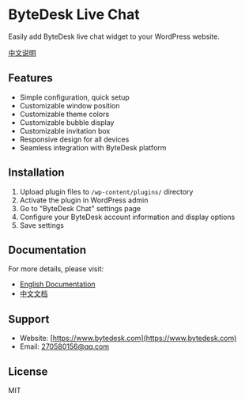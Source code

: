 <!--
 * @Author: jackning 270580156@qq.com
 * @Date: 2025-01-22 11:03:48
 * @LastEditors: jackning 270580156@qq.com
 * @LastEditTime: 2025-01-22 11:24:14
 * @Description: bytedesk.com https://github.com/Bytedesk/bytedesk
 *   Please be aware of the BSL license restrictions before installing Bytedesk IM – 
 *  selling, reselling, or hosting Bytedesk IM as a service is a breach of the terms and automatically terminates your rights under the license. 
 *  仅支持企业内部员工自用，严禁私自用于销售、二次销售或者部署SaaS方式销售 
 *  Business Source License 1.1: https://github.com/Bytedesk/bytedesk/blob/main/LICENSE 
 *  contact: 270580156@qq.com 
 * 联系：270580156@qq.com
 * Copyright (c) 2025 by bytedesk.com, All Rights Reserved. 
-->
# ByteDesk Live Chat

Easily add ByteDesk live chat widget to your WordPress website.

[中文说明](readme.zh.md)

## Features

* Simple configuration, quick setup
* Customizable window position
* Customizable theme colors
* Customizable bubble display
* Customizable invitation box
* Responsive design for all devices
* Seamless integration with ByteDesk platform

## Installation

1. Upload plugin files to `/wp-content/plugins/` directory
2. Activate the plugin in WordPress admin
3. Go to "ByteDesk Chat" settings page
4. Configure your ByteDesk account information and display options
5. Save settings

## Documentation

For more details, please visit:

* [English Documentation](https://www.bytedesk.com/docs/)
* [中文文档](https://www.bytedesk.com/docs/zh-CN/)

## Support

* Website: [https://www.bytedesk.com](https://www.bytedesk.com)
* Email: <270580156@qq.com>

## License

MIT
